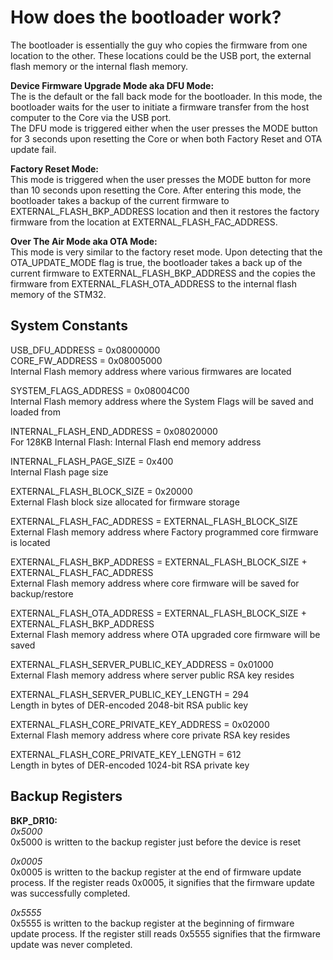 How does the bootloader work?
====
The bootloader is essentially the guy who copies the firmware from one location to the other. These locations could be the USB port, the external flash memory or the internal flash memory.  

**Device Firmware Upgrade Mode aka DFU Mode:**  
The is the default or the fall back mode for the bootloader. In this mode, the bootloader waits for the user to initiate a firmware transfer from the host computer to the Core via the USB port.    
The DFU mode is triggered either when the user presses the MODE button for 3 seconds upon resetting the Core or when both Factory Reset and OTA update fail.  

**Factory Reset Mode:**  
This mode is triggered when the user presses the MODE button for more than 10 seconds upon resetting the Core. After entering this mode, the bootloader takes a backup of the current firmware to EXTERNAL_FLASH_BKP_ADDRESS location and then it restores the factory firmware from the location at EXTERNAL_FLASH_FAC_ADDRESS.  

**Over The Air Mode aka OTA Mode:**  
This mode is very similar to the factory reset mode. Upon detecting that the OTA_UPDATE_MODE flag is true, the bootloader takes a back up of the current firmware to EXTERNAL_FLASH_BKP_ADDRESS and the copies the firmware from EXTERNAL_FLASH_OTA_ADDRESS to the internal flash memory of the STM32.  

System Constants
---
USB_DFU_ADDRESS = 0x08000000  
CORE_FW_ADDRESS = 0x08005000  
Internal Flash memory address where various firmwares are located  

SYSTEM_FLAGS_ADDRESS = 0x08004C00    
Internal Flash memory address where the System Flags will be saved and loaded from  

INTERNAL_FLASH_END_ADDRESS = 0x08020000  
For 128KB Internal Flash: Internal Flash end memory address  

INTERNAL_FLASH_PAGE_SIZE = 0x400  
Internal Flash page size  

EXTERNAL_FLASH_BLOCK_SIZE = 0x20000  
External Flash block size allocated for firmware storage  

EXTERNAL_FLASH_FAC_ADDRESS = EXTERNAL_FLASH_BLOCK_SIZE  
External Flash memory address where Factory programmed core firmware is located  

EXTERNAL_FLASH_BKP_ADDRESS = EXTERNAL_FLASH_BLOCK_SIZE + EXTERNAL_FLASH_FAC_ADDRESS  
External Flash memory address where core firmware will be saved for backup/restore  

EXTERNAL_FLASH_OTA_ADDRESS = EXTERNAL_FLASH_BLOCK_SIZE + EXTERNAL_FLASH_BKP_ADDRESS  
External Flash memory address where OTA upgraded core firmware will be saved  

EXTERNAL_FLASH_SERVER_PUBLIC_KEY_ADDRESS  = 0x01000  
External Flash memory address where server public RSA key resides  

EXTERNAL_FLASH_SERVER_PUBLIC_KEY_LENGTH = 294  
Length in bytes of DER-encoded 2048-bit RSA public key  

EXTERNAL_FLASH_CORE_PRIVATE_KEY_ADDRESS = 0x02000  
External Flash memory address where core private RSA key resides  

EXTERNAL_FLASH_CORE_PRIVATE_KEY_LENGTH = 612  
Length in bytes of DER-encoded 1024-bit RSA private key  






Backup Registers
---
**BKP_DR10:**  
*0x5000*  
0x5000 is written to the backup register just before the device is reset

*0x0005*  
0x0005 is written to the backup register at the end of firmware update process. If the register reads 0x0005, it signifies that the firmware update was successfully completed.

*0x5555*  
0x5555 is written to the backup register at the beginning of firmware update process. If the register still reads 0x5555 signifies that the firmware update was never completed.